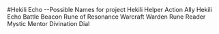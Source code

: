 ﻿#Hekili Echo
--Possible Names for project
Hekili Helper
Action Ally
Hekili Echo
Battle Beacon
Rune of Resonance
Warcraft Warden
Rune Reader
Mystic Mentor
Divination Dial
